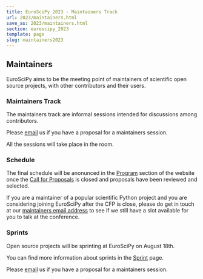 ```yaml
---
title: EuroSciPy 2023 - Maintainers Track
url: 2023/maintainers.html
save_as: 2023/maintainers.html
section: euroscipy_2023
template: page
slug: maintainers2023
---
```


## Maintainers

EuroSciPy aims to be the meeting point of maintainers of scientific open source
projects, with other contributors and their users.

### Maintainers Track

The maintainers track are informal sessions intended for discussions among
contributors.

Please [email](mailto:maintainers@euroscipy.org) us if you have a proposal for
a maintainers session.

All the sessions will take place in the <TBA> room.

### Schedule

The final schedule will be anonunced in the [Program](/2023/program_menu.html)
section of the website once the [Call for Proposals](https://pretalx.com/euroscipy-2023/cfp)
is closed and proposals have been reviewed and selected.

If you are a maintainer of a popular scientific Python project and you are considering
joining EuroSciPy after the CFP is close, please do get in touch at our
[maintainers email address](mailto:maintainers@euroscipy.org) to see if we still
have a slot available for you to talk at the conference.

### Sprints

Open source projects will be sprinting at EuroSciPy on August 18th.

You can find more information about sprints in the [Sprint](/2023/sprint.html)
page.

Please [email](mailto:maintainers@euroscipy.org) us if you have a proposal for
a maintainers session.
